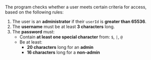 The program checks whether a user meets certain criteria for access, based on the following rules:

1. The user is an **administrator** if their `userId` is **greater than 65536**.
2. The **username** must be at least **3 characters** long.
3. The **password** must:
    - Contain **at least one special character** from: `$`, `|`, `@`
    - Be at least:
        - **20 characters** long for an **admin**
        - **16 characters** long for a **non-admin**